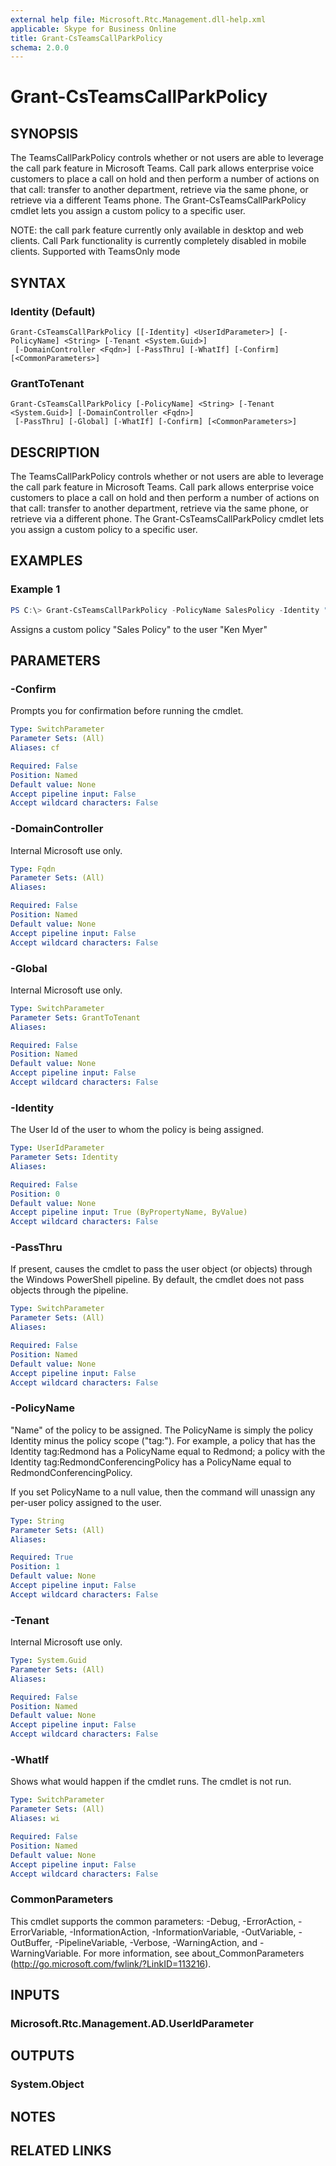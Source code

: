 ```yaml
---
external help file: Microsoft.Rtc.Management.dll-help.xml
applicable: Skype for Business Online
title: Grant-CsTeamsCallParkPolicy
schema: 2.0.0
---
```


# Grant-CsTeamsCallParkPolicy

## SYNOPSIS

The TeamsCallParkPolicy controls whether or not users are able to leverage the call park feature in Microsoft Teams.  Call park allows enterprise voice customers to place a call on hold and then perform a number of actions on that call: transfer to another department, retrieve via the same phone, or retrieve via a different Teams phone.  The Grant-CsTeamsCallParkPolicy cmdlet lets you assign a custom policy to a specific user.

NOTE: the call park feature currently only available in desktop and web clients.  Call Park functionality is currently completely disabled in mobile clients.  Supported with TeamsOnly mode

## SYNTAX

### Identity (Default)
```
Grant-CsTeamsCallParkPolicy [[-Identity] <UserIdParameter>] [-PolicyName] <String> [-Tenant <System.Guid>]
 [-DomainController <Fqdn>] [-PassThru] [-WhatIf] [-Confirm] [<CommonParameters>]
```

### GrantToTenant
```
Grant-CsTeamsCallParkPolicy [-PolicyName] <String> [-Tenant <System.Guid>] [-DomainController <Fqdn>]
 [-PassThru] [-Global] [-WhatIf] [-Confirm] [<CommonParameters>]
```

## DESCRIPTION
The TeamsCallParkPolicy controls whether or not users are able to leverage the call park feature in Microsoft Teams.  Call park allows enterprise voice customers to place a call on hold and then perform a number of actions on that call: transfer to another department, retrieve via the same phone, or retrieve via a different phone.  The Grant-CsTeamsCallParkPolicy cmdlet lets you assign a custom policy to a specific user.


## EXAMPLES

### Example 1
```powershell
PS C:\> Grant-CsTeamsCallParkPolicy -PolicyName SalesPolicy -Identity "Ken Myer"
```

Assigns a custom policy "Sales Policy" to the user "Ken Myer"

## PARAMETERS

### -Confirm
Prompts you for confirmation before running the cmdlet.

```yaml
Type: SwitchParameter
Parameter Sets: (All)
Aliases: cf

Required: False
Position: Named
Default value: None
Accept pipeline input: False
Accept wildcard characters: False
```

### -DomainController
Internal Microsoft use only.

```yaml
Type: Fqdn
Parameter Sets: (All)
Aliases:

Required: False
Position: Named
Default value: None
Accept pipeline input: False
Accept wildcard characters: False
```

### -Global
Internal Microsoft use only.

```yaml
Type: SwitchParameter
Parameter Sets: GrantToTenant
Aliases:

Required: False
Position: Named
Default value: None
Accept pipeline input: False
Accept wildcard characters: False
```

### -Identity
The User Id of the user to whom the policy is being assigned.

```yaml
Type: UserIdParameter
Parameter Sets: Identity
Aliases:

Required: False
Position: 0
Default value: None
Accept pipeline input: True (ByPropertyName, ByValue)
Accept wildcard characters: False
```

### -PassThru
If present, causes the cmdlet to pass the user object (or objects) through the Windows PowerShell pipeline. By default, the cmdlet does not pass objects through the pipeline.

```yaml
Type: SwitchParameter
Parameter Sets: (All)
Aliases:

Required: False
Position: Named
Default value: None
Accept pipeline input: False
Accept wildcard characters: False
```

### -PolicyName
"Name" of the policy to be assigned. The PolicyName is simply the policy Identity minus the policy scope ("tag:"). For example, a policy that has the Identity tag:Redmond has a PolicyName equal to Redmond; a policy with the Identity tag:RedmondConferencingPolicy has a PolicyName equal to RedmondConferencingPolicy.

If you set PolicyName to a null value, then the command will unassign any per-user policy assigned to the user. 

```yaml
Type: String
Parameter Sets: (All)
Aliases:

Required: True
Position: 1
Default value: None
Accept pipeline input: False
Accept wildcard characters: False
```

### -Tenant
Internal Microsoft use only.

```yaml
Type: System.Guid
Parameter Sets: (All)
Aliases:

Required: False
Position: Named
Default value: None
Accept pipeline input: False
Accept wildcard characters: False
```

### -WhatIf
Shows what would happen if the cmdlet runs.
The cmdlet is not run.

```yaml
Type: SwitchParameter
Parameter Sets: (All)
Aliases: wi

Required: False
Position: Named
Default value: None
Accept pipeline input: False
Accept wildcard characters: False
```

### CommonParameters
This cmdlet supports the common parameters: -Debug, -ErrorAction, -ErrorVariable, -InformationAction, -InformationVariable, -OutVariable, -OutBuffer, -PipelineVariable, -Verbose, -WarningAction, and -WarningVariable.
For more information, see about_CommonParameters (http://go.microsoft.com/fwlink/?LinkID=113216).

## INPUTS

### Microsoft.Rtc.Management.AD.UserIdParameter


## OUTPUTS

### System.Object

## NOTES

## RELATED LINKS
